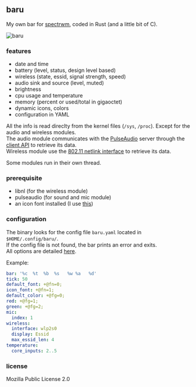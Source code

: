 ## baru

My own bar for [spectrwm](https://github.com/conformal/spectrwm), coded in Rust (and a little bit of C).

![baru](https://image.petitmur.beer/bar.png)

### features

* date and time
* battery (level, status, design level based)
* wireless (state, essid, signal strength, speed)
* audio sink and source (level, muted)
* brightness
* cpu usage and temperature
* memory (percent or used/total in gigaoctet)
* dynamic icons, colors
* configuration in YAML

All the info is read direclty from the kernel files (`/sys`, `/proc`). Except for the audio and wireless modules.\
The audio module communicates with the [PulseAudio](https://www.freedesktop.org/wiki/Software/PulseAudio/) server through the [client API](https://freedesktop.org/software/pulseaudio/doxygen/) to retrieve its data.\
Wireless module use the [802.11 netlink interface](https://www.infradead.org/~tgr/libnl/) to retrieve its data.

Some modules run in their own thread.

### prerequisite

- libnl (for the wireless module)
- pulseaudio (for sound and mic module)
- an icon font installed (I use [this](https://github.com/Templarian/MaterialDesign-Font))

### configuration

The binary looks for the config file `baru.yaml` located in `$HOME/.config/baru/`.\
If the config file is not found, the bar prints an error and exits.\
All options are detailed [here](https://github.com/doums/baru/blob/master/baru.yaml).

Example:
```yaml
bar: '%c  %t  %b  %s   %w %a   %d'
tick: 50
default_font: +@fn=0;
icon_font: +@fn=1;
default_color: +@fg=0;
red: +@fg=1;
green: +@fg=2;
mic:
  index: 1
wireless:
  interface: wlp2s0
  display: Essid
  max_essid_len: 4
temperature:
  core_inputs: 2..5
```

### license
Mozilla Public License 2.0

